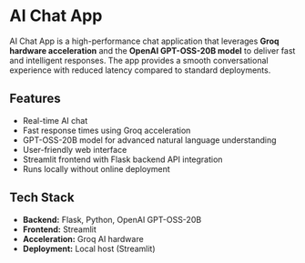 # AI Chat App

AI Chat App is a high-performance chat application that leverages **Groq hardware acceleration** and the **OpenAI GPT-OSS-20B model** to deliver fast and intelligent responses. The app provides a smooth conversational experience with reduced latency compared to standard deployments.

## Features

- Real-time AI chat
- Fast response times using Groq acceleration
- GPT-OSS-20B model for advanced natural language understanding
- User-friendly web interface
- Streamlit frontend with Flask backend API integration
- Runs locally without online deployment

## Tech Stack

- **Backend:** Flask, Python, OpenAI GPT-OSS-20B
- **Frontend:** Streamlit
- **Acceleration:** Groq AI hardware
- **Deployment:** Local host (Streamlit)
